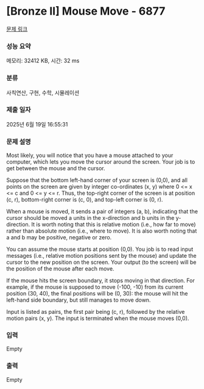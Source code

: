 # [Bronze II] Mouse Move - 6877 

[문제 링크](https://www.acmicpc.net/problem/6877) 

### 성능 요약

메모리: 32412 KB, 시간: 32 ms

### 분류

사칙연산, 구현, 수학, 시뮬레이션

### 제출 일자

2025년 6월 19일 16:55:31

### 문제 설명

<p>Most likely, you will notice that you have a mouse attached to your computer, which lets you move the cursor around the screen. Your job is to get between the mouse and the cursor.</p>

<p>Suppose that the bottom left-hand corner of your screen is (0,0), and all points on the screen are given by integer co-ordinates (x, y) where 0 <= x <= c and 0 <= y <= r. Thus, the top-right corner of the screen is at position (c, r), bottom-right corner is (c, 0), and top-left corner is (0, r).</p>

<p>When a mouse is moved, it sends a pair of integers (a, b), indicating that the cursor should be moved a units in the x-direction and b units in the y-direction. It is worth noting that this is relative motion (i.e., how far to move) rather than absolute motion (i.e., where to move). It is also worth noting that a and b may be positive, negative or zero.</p>

<p>You can assume the mouse starts at position (0,0). You job is to read input messages (i.e., relative motion positions sent by the mouse) and update the cursor to the new position on the screen. Your output (to the screen) will be the position of the mouse after each move.</p>

<p>If the mouse hits the screen boundary, it stops moving in that direction. For example, if the mouse is supposed to move (-100, -10) from its current position (30, 40), the final positions will be (0, 30): the mouse will hit the left-hand side boundary, but still manages to move down.</p>

<p>Input is listed as pairs, the first pair being (c, r), followed by the relative motion pairs (x, y). The input is terminated when the mouse moves (0,0).</p>

### 입력 

 Empty

### 출력 

 Empty

